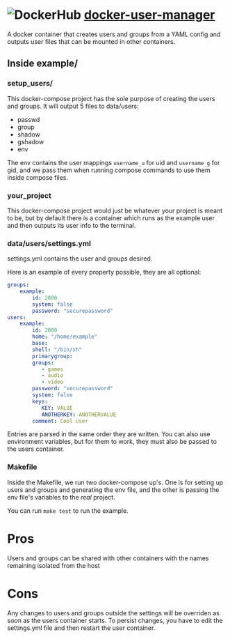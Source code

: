 # ![DockerHub](https://i.imgur.com/tItmtNW.png) [docker-user-manager](https://hub.docker.com/r/ethorbit/user-manager)
A docker container that creates users and groups from a YAML config and outputs user files that can be mounted in other containers.

## Inside example/ 

### setup\_users/
This docker-compose project has the sole purpose of creating the users and groups. It will output 5 files to data/users:
* passwd
* group 
* shadow
* gshadow
* env

The env contains the user mappings `username_u` for uid and `username_g` for gid, and we pass them when running compose commands to use them inside compose files.

### your\_project
This docker-compose project would just be whatever your project is meant to be, but by default there is a container which runs as the example user and then outputs its user info to the terminal.

### data/users/settings.yml

settings.yml contains the user and groups desired.

Here is an example of every property possible, they are all optional:
```yaml
groups:
    example:
        id: 2000
        system: false
        password: "securepassword"
users:
    example:
        id: 2000
        home: "/home/example"
        base:
        shell: "/bin/sh"
        primarygroup: 
        groups:
           - games
           - audio
           - video 
        password: "securepassword"
        system: false
        keys:
           KEY: VALUE
           ANOTHERKEY: ANOTHERVALUE
        comment: Cool user
```

Entries are parsed in the same order they are written.
You can also use environment variables, but for them to work, they must also be passed to the users container.

### Makefile
Inside the Makefile, we run two docker-compose up's. One is for setting up users and groups and generating the env file, and the other is passing the env file's variables to the *real* project.

You can run `make test` to run the example.

# Pros
Users and groups can be shared with other containers with the names remaining isolated from the host

# Cons
Any changes to users and groups outside the settings will be overriden as soon as the users container starts. To persist changes, you have to edit the settings.yml file and then restart the user container.
